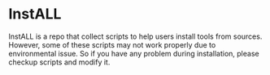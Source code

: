 # InstALL
InstALL is a repo that collect scripts to help users install tools from sources. However, some of these scripts may not work properly due to environmental issue. So if you have any problem during installation, please checkup scripts and modify it.

